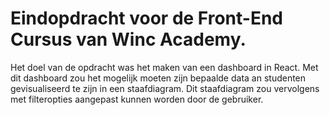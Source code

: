 # Eindopdracht voor de Front-End Cursus van Winc Academy.

Het doel van de opdracht was het maken van een dashboard in React.
Met dit dashboard zou het mogelijk moeten zijn bepaalde data an studenten gevisualiseerd te zijn in een staafdiagram. Dit staafdiagram zou vervolgens met filteropties aangepast kunnen worden door de gebruiker.
